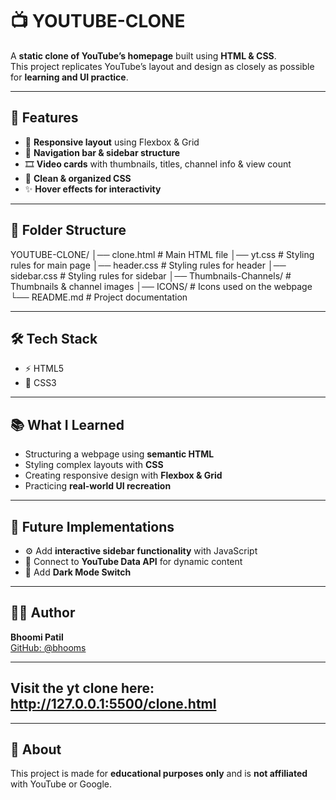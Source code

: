 # 📺 YOUTUBE-CLONE

A **static clone of YouTube’s homepage** built using **HTML & CSS**.  
This project replicates YouTube’s layout and design as closely as possible for **learning and UI practice**.  

---

## 🚀 Features
- 📱 **Responsive layout** using Flexbox & Grid  
- 🧭 **Navigation bar & sidebar structure**  
- 🎞️ **Video cards** with thumbnails, titles, channel info & view count  
- 🎨 **Clean & organized CSS**  
- ✨ **Hover effects for interactivity**  

---

## 📂 Folder Structure
YOUTUBE-CLONE/
│── clone.html # Main HTML file
│── yt.css # Styling rules for main page
│── header.css # Styling rules for header
│── sidebar.css # Styling rules for sidebar
│── Thumbnails-Channels/ # Thumbnails & channel images
│── ICONS/ # Icons used on the webpage
└── README.md # Project documentation

---

## 🛠️ Tech Stack
- ⚡ HTML5  
- 🎨 CSS3  

---

## 📚 What I Learned
- Structuring a webpage using **semantic HTML**  
- Styling complex layouts with **CSS**  
- Creating responsive design with **Flexbox & Grid**  
- Practicing **real-world UI recreation**  

---

## 🔮 Future Implementations
- ⚙️ Add **interactive sidebar functionality** with JavaScript  
- 🔗 Connect to **YouTube Data API** for dynamic content  
- 🌙 Add **Dark Mode Switch**  

---

## 👩‍💻 Author
**Bhoomi Patil**  
[GitHub: @bhooms](https://github.com/bhooms)  

---

## Visit the yt clone here: http://127.0.0.1:5500/clone.html

---

## 📌 About
This project is made for **educational purposes only** and is **not affiliated** with YouTube or Google.  
